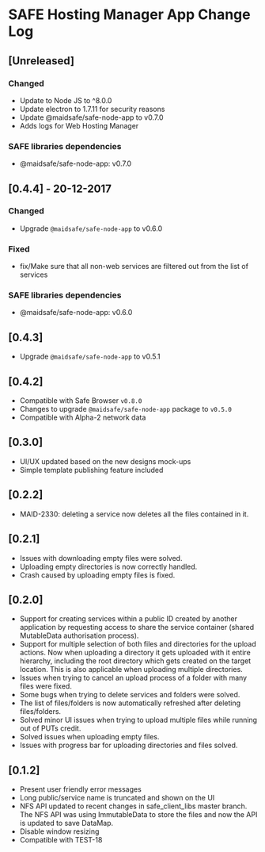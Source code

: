 # SAFE Hosting Manager App Change Log

## [Unreleased]
### Changed
- Update to Node JS to ^8.0.0
- Update electron to 1.7.11 for security reasons
- Update @maidsafe/safe-node-app to v0.7.0
- Adds logs for Web Hosting Manager

### SAFE libraries dependencies
- @maidsafe/safe-node-app: v0.7.0

## [0.4.4] - 20-12-2017
### Changed
- Upgrade `@maidsafe/safe-node-app` to v0.6.0

### Fixed
- fix/Make sure that all non-web services are filtered out from the list of services

### SAFE libraries dependencies
- @maidsafe/safe-node-app: v0.6.0

## [0.4.3]

- Upgrade `@maidsafe/safe-node-app` to v0.5.1

## [0.4.2]

- Compatible with Safe Browser `v0.8.0`
- Changes to upgrade `@maidsafe/safe-node-app` package to `v0.5.0`
- Compatible with Alpha-2 network data

## [0.3.0]

- UI/UX updated based on the new designs mock-ups
- Simple template publishing feature included

## [0.2.2]

- MAID-2330: deleting a service now deletes all the files contained in it.

## [0.2.1]

- Issues with downloading empty files were solved.
- Uploading empty directories is now correctly handled.
- Crash caused by uploading empty files is fixed.

## [0.2.0]
- Support for creating services within a public ID created by another application by requesting access to share the service container (shared MutableData authorisation process).
- Support for multiple selection of both files and directories for the upload actions. Now when uploading a directory it gets uploaded with it entire hierarchy, including the root directory which gets created on the target location. This is also applicable when uploading multiple directories.
- Issues when trying to cancel an upload process of a folder with many files were fixed.
- Some bugs when trying to delete services and folders were solved.
- The list of files/folders is now automatically refreshed after deleting files/folders.
- Solved minor UI issues when trying to upload multiple files while running out of PUTs credit.
- Solved issues when uploading empty files.
- Issues with progress bar for uploading directories and files solved.

## [0.1.2]

- Present user friendly error messages
- Long public/service name is truncated and shown on the UI
- NFS API updated to recent changes in safe_client_libs master branch. The NFS API was using ImmutableData to store the files and now the API is updated to save DataMap.
- Disable window resizing
- Compatible with TEST-18

